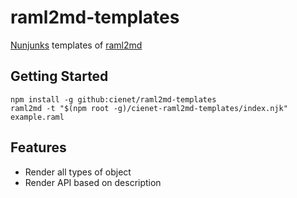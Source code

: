 # raml2md-templates

[Nunjunks] templates of [raml2md][]

## Getting Started

```shell
npm install -g github:cienet/raml2md-templates
raml2md -t "$(npm root -g)/cienet-raml2md-templates/index.njk" example.raml
```

## Features

- Render all types of object
- Render API based on description

[Nunjunks]: https://mozilla.github.io/nunjucks/
[raml2md]: https://github.com/raml2html/raml2md
